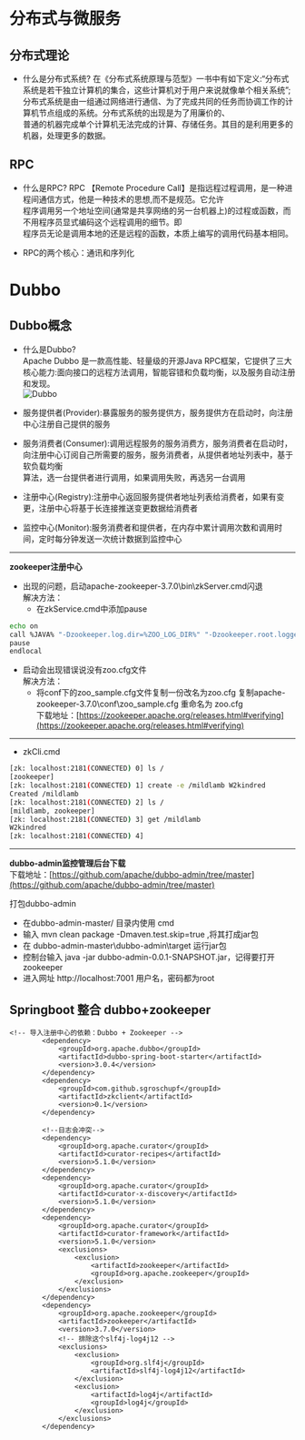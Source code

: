 # 分布式与微服务
## 分布式理论
- 什么是分布式系统?
在《分布式系统原理与范型》一书中有如下定义:“分布式系统是若干独立计算机的集合，这些计算机对于用户来说就像单个相关系统”;  
分布式系统是由一组通过网络进行通信、为了完成共同的任务而协调工作的计算机节点组成的系统。分布式系统的出现是为了用廉价的、  
普通的机器完成单个计算机无法完成的计算、存储任务。其目的是利用更多的机器，处理更多的数据。

## RPC
- 什么是RPC?
RPC 【Remote Procedure Call】是指远程过程调用，是一种进程间通信方式，他是一种技术的思想,而不是规范。它允许  
程序调用另一个地址空间(通常是共享网络的另一台机器上)的过程或函数，而不用程序员显式编码这个远程调用的细节。即  
程序员无论是调用本地的还是远程的函数，本质上编写的调用代码基本相同。

- RPC的两个核心：通讯和序列化

# Dubbo
## Dubbo概念
- 什么是Dubbo?  
Apache Dubbo 是一款高性能、轻量级的开源Java RPC框架，它提供了三大核心能力:面向接口的远程方法调用，智能容错和负载均衡，以及服务自动注册和发现。  
![Dubbo](https://camo.githubusercontent.com/e11a2ff9575abc290657ba3fdbff5d36f1594e7add67a72e0eda32e449508eef/68747470733a2f2f647562626f2e6170616368652e6f72672f696d67732f6172636869746563747572652e706e67)

- 服务提供者(Provider):暴露服务的服务提供方，服务提供方在启动时，向注册中心注册自己提供的服务
- 服务消费者(Consumer):调用远程服务的服务消费方，服务消费者在启动时，向注册中心订阅自己所需要的服务，服务消费者，从提供者地址列表中，基于软负载均衡  
算法，选一台提供者进行调用，如果调用失败，再选另一台调用
- 注册中心(Registry):注册中心返回服务提供者地址列表给消费者，如果有变更，注册中心将基于长连接推送变更数据给消费者
- 监控中心(Monitor):服务消费者和提供者，在内存中累计调用次数和调用时间，定时每分钟发送一次统计数据到监控中心

_____
**zookeeper注册中心**  
- 出现的问题，启动apache-zookeeper-3.7.0\bin\zkServer.cmd闪退  
解决方法：  
  - 在zkService.cmd中添加pause
```bash
echo on
call %JAVA% "-Dzookeeper.log.dir=%ZOO_LOG_DIR%" "-Dzookeeper.root.logger=%ZOO_LOG4J_PROP%" "-Dzookeeper.log.file=%ZOO_LOG_FILE%" "-XX:+HeapDumpOnOutOfMemoryError" "-XX:OnOutOfMemoryError=cmd /c taskkill /pid %%%%p /t /f" -cp "%CLASSPATH%" %ZOOMAIN% "%ZOOCFG%" %*
pause
endlocal
```
- 启动会出现错误说没有zoo.cfg文件  
解决方法：  
  - 将conf下的zoo_sample.cfg文件复制一份改名为zoo.cfg
复制apache-zookeeper-3.7.0\conf\zoo_sample.cfg  重命名为 zoo.cfg   
下载地址：[https://zookeeper.apache.org/releases.html#verifying](https://zookeeper.apache.org/releases.html#verifying)
_____

- zkCli.cmd
```bash
[zk: localhost:2181(CONNECTED) 0] ls /
[zookeeper]
[zk: localhost:2181(CONNECTED) 1] create -e /mildlamb W2kindred
Created /mildlamb
[zk: localhost:2181(CONNECTED) 2] ls /
[mildlamb, zookeeper]
[zk: localhost:2181(CONNECTED) 3] get /mildlamb
W2kindred
[zk: localhost:2181(CONNECTED) 4]
```
_____
 **dubbo-admin监控管理后台下载**  
下载地址：[https://github.com/apache/dubbo-admin/tree/master](https://github.com/apache/dubbo-admin/tree/master)

打包dubbo-admin  
- 在dubbo-admin-master/ 目录内使用 cmd   
- 输入 mvn clean package -Dmaven.test.skip=true ,将其打成jar包  
- 在 dubbo-admin-master\dubbo-admin\target 运行jar包  
- 控制台输入 java -jar dubbo-admin-0.0.1-SNAPSHOT.jar，记得要打开zookeeper  
- 进入网址 http://localhost:7001 用户名，密码都为root

## Springboot 整合 dubbo+zookeeper
```导入依赖
<!-- 导入注册中心的依赖：Dubbo + Zookeeper -->
		<dependency>
			<groupId>org.apache.dubbo</groupId>
			<artifactId>dubbo-spring-boot-starter</artifactId>
			<version>3.0.4</version>
		</dependency>
		<dependency>
			<groupId>com.github.sgroschupf</groupId>
			<artifactId>zkclient</artifactId>
			<version>0.1</version>
		</dependency>

		<!--日志会冲突-->
		<dependency>
			<groupId>org.apache.curator</groupId>
			<artifactId>curator-recipes</artifactId>
			<version>5.1.0</version>
		</dependency>
		<dependency>
			<groupId>org.apache.curator</groupId>
			<artifactId>curator-x-discovery</artifactId>
			<version>5.1.0</version>
		</dependency>
		<dependency>
			<groupId>org.apache.curator</groupId>
			<artifactId>curator-framework</artifactId>
			<version>5.1.0</version>
			<exclusions>
				<exclusion>
					<artifactId>zookeeper</artifactId>
					<groupId>org.apache.zookeeper</groupId>
				</exclusion>
			</exclusions>
		</dependency>
		<dependency>
			<groupId>org.apache.zookeeper</groupId>
			<artifactId>zookeeper</artifactId>
			<version>3.7.0</version>
			<!-- 排除这个slf4j-log4j12 -->
			<exclusions>
				<exclusion>
					<groupId>org.slf4j</groupId>
					<artifactId>slf4j-log4j12</artifactId>
				</exclusion>
				<exclusion>
					<artifactId>log4j</artifactId>
					<groupId>log4j</groupId>
				</exclusion>
			</exclusions>
		</dependency>
```
